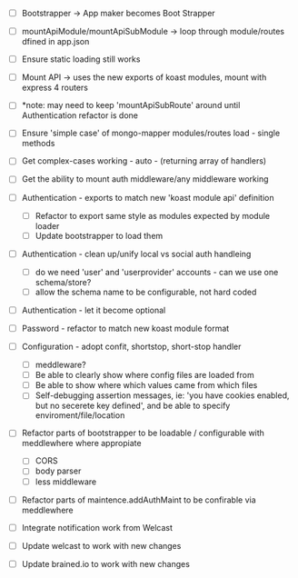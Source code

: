 - [ ]  Bootstrapper -> App maker becomes Boot Strapper
  - [ ] mountApiModule/mountApiSubModule -> loop through module/routes dfined in app.json
  - [ ] Ensure static loading still works
  - [ ] Mount API -> uses the new exports of koast modules, mount with express 4 routers
  - [ ] *note: may need to keep 'mountApiSubRoute' around until Authentication refactor is done
  - [ ] Ensure 'simple case' of mongo-mapper modules/routes load - single methods
  - [ ] Get complex-cases working - auto - (returning array of handlers)
  - [ ] Get the ability to mount auth middleware/any middleware working
- [ ] Authentication - exports to match new 'koast module api' definition
  - [ ] Refactor to export same style as modules expected by module loader
  - [ ] Update bootstrapper to load them
- [ ] Authentication - clean up/unify local vs social auth handleing
  - [ ] do we need 'user' and 'userprovider' accounts - can we use one schema/store?
  - [ ] allow the schema name to be configurable, not hard coded
- [ ] Authentication - let it become optional
- [ ] Password - refactor to match new koast module format
- [ ] Configuration - adopt confit, shortstop, short-stop handler
  - [ ] meddleware?
  - [ ] Be able to clearly show where config files are loaded from
  - [ ] Be able to show where which values came from which files
  - [ ] Self-debugging assertion messages, ie: 'you have cookies enabled, but no secerete key defined', and be able to specify enviroment/file/location
- [ ] Refactor parts of bootstrapper to be loadable / configurable with meddlewhere where appropiate
  - [ ] CORS
  - [ ] body parser
  - [ ] less middleware
- [ ] Refactor parts of maintence.addAuthMaint to be confirable via meddlewhere
- [ ] Integrate notification work from Welcast 
- [ ] Update welcast to work with new changes
- [ ] Update brained.io to work with new changes

